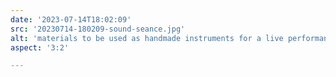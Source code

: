 ```yaml
---
date: '2023-07-14T18:02:09'
src: '20230714-180209-sound-seance.jpg'
alt: 'materials to be used as handmade instruments for a live performance, laid out on a wooden table'
aspect: '3:2'

---
```

